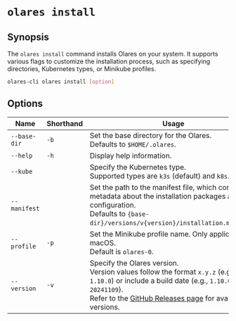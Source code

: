 # `olares install`

## Synopsis
The `olares install` command installs Olares on your system. It supports various flags to customize the installation process, such as specifying directories, Kubernetes types, or Minikube profiles.

```bash
olares-cli olares install [option]
```

## Options

| Name         | Shorthand | Usage                                                                                                                                                                                                                                                   |
|--------------|-----------|---------------------------------------------------------------------------------------------------------------------------------------------------------------------------------------------------------------------------------------------------------|
| `--base-dir` | `-b`      | Set the base directory for the Olares.<br> Defaults to `$HOME/.olares`.                                                                                                                                                                                 |
| `--help`     | `-h`      | Display help information.                                                                                                                                                                                                                               |
| `--kube`     |           | Specify the Kubernetes type. <br>Supported types are `k3s` (default) and `k8s`.                                                                                                                                                                         |
| `--manifest` |           | Set the path to the manifest file, which contains metadata about the installation packages and configuration. <br> Defaults to `{base-dir}/versions/v{version}/installation.manifest`.                                                                  |
| `--profile`  | `-p`      | Set the Minikube profile name. Only applicable on macOS. <br> Default is `olares-0`.                                                                                                                                                                    |
| `--version`  | `-v`      | Specify the Olares version. <br>Version values follow the format `x.y.z` (e.g., `1.10.0`) or include a build date (e.g., `1.10.0-20241109`).<br> Refer to the [GitHub Releases page](https://github.com/beclab/Olares/releases) for available versions. |

